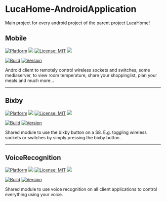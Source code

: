 # LucaHome-AndroidApplication

Main project for every android project of the parent project LucaHome!

## Mobile

[![Platform](https://img.shields.io/badge/platform-Android-blue.svg)](https://www.android.com)
<a target="_blank" href="https://android-arsenal.com/api?level=21" title="API21+"><img src="https://img.shields.io/badge/API-21+-blue.svg" /></a>
[![License: MIT](https://img.shields.io/badge/License-MIT-blue.svg)](https://opensource.org/licenses/MIT)
<a target="_blank" href="https://www.paypal.me/GuepardoApps" title="Donate using PayPal"><img src="https://img.shields.io/badge/paypal-donate-blue.svg" /></a>

[![Build](https://img.shields.io/badge/build-Failed-red.svg)](https://github.com/LucaHome/LucaHome-AndroidApplication/tree/develop/mobile)
[![Version](https://img.shields.io/badge/version-v6.0.0.180712-blue.svg)](https://github.com/LucaHome/LucaHome-AndroidApplication/tree/develop/mobile)

Android client to remotely control wireless sockets and switches, some mediaserver, to view room temperature, share your shoppinglist, plan your meals and much more...
__________

## Bixby

[![Platform](https://img.shields.io/badge/platform-Android-blue.svg)](https://www.android.com)
<a target="_blank" href="https://android-arsenal.com/api?level=21" title="API21+"><img src="https://img.shields.io/badge/API-21+-blue.svg" /></a>
[![License: MIT](https://img.shields.io/badge/License-MIT-blue.svg)](https://opensource.org/licenses/MIT)
<a target="_blank" href="https://www.paypal.me/GuepardoApps" title="Donate using PayPal"><img src="https://img.shields.io/badge/paypal-donate-blue.svg" /></a>

[![Build](https://img.shields.io/badge/build-Failed-red.svg)](https://github.com/LucaHome/LucaHome-AndroidApplication/tree/develop/bixby)
[![Version](https://img.shields.io/badge/version-v6.0.0.180712-blue.svg)](https://github.com/LucaHome/LucaHome-AndroidApplication/tree/develop/bixby)

Shared module to use the bixby button on a S8.  E.g. toggling wireless sockets or switches by simply pressing the bixby button.
__________

## VoiceRecognition

[![Platform](https://img.shields.io/badge/platform-Android-blue.svg)](https://www.android.com)
<a target="_blank" href="https://android-arsenal.com/api?level=21" title="API21+"><img src="https://img.shields.io/badge/API-21+-blue.svg" /></a>
[![License: MIT](https://img.shields.io/badge/License-MIT-blue.svg)](https://opensource.org/licenses/MIT)
<a target="_blank" href="https://www.paypal.me/GuepardoApps" title="Donate using PayPal"><img src="https://img.shields.io/badge/paypal-donate-blue.svg" /></a>

[![Build](https://img.shields.io/badge/build-Failed-red.svg)](https://github.com/LucaHome/LucaHome-AndroidApplication/tree/develop/voicerecognition)
[![Version](https://img.shields.io/badge/version-v6.0.0.180712-blue.svg)](https://github.com/LucaHome/LucaHome-AndroidApplication/tree/develop/voicerecognition)

Shared module to use voice recognition on all client applications to control everything using your voice.